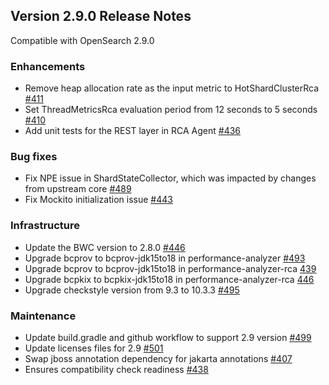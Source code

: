 ## Version 2.9.0 Release Notes

Compatible with OpenSearch 2.9.0

### Enhancements
* Remove heap allocation rate as the input metric to HotShardClusterRca [#411](https://github.com/opensearch-project/performance-analyzer-rca/pull/411)
* Set ThreadMetricsRca evaluation period from 12 seconds to 5 seconds [#410](https://github.com/opensearch-project/performance-analyzer-rca/pull/410)
* Add unit tests for the REST layer in RCA Agent [#436](https://github.com/opensearch-project/performance-analyzer-rca/pull/436)

### Bug fixes
* Fix NPE issue in ShardStateCollector, which was impacted by changes from upstream core [#489](https://github.com/opensearch-project/performance-analyzer/pull/489)
* Fix Mockito initialization issue [#443](https://github.com/opensearch-project/performance-analyzer-rca/pull/443)


### Infrastructure
* Update the BWC version to 2.8.0 [#446](https://github.com/opensearch-project/performance-analyzer/pull/446)
* Upgrade bcprov to bcprov-jdk15to18 in performance-analyzer [#493](https://github.com/opensearch-project/performance-analyzer/pull/493)
* Upgrade bcprov to bcprov-jdk15to18 in performance-analyzer-rca [439](https://github.com/opensearch-project/performance-analyzer-rca/pull/439)
* Upgrade bcpkix to bcpkix-jdk15to18 in performance-analyzer-rca [446](https://github.com/opensearch-project/performance-analyzer-rca/pull/446)
* Upgrade checkstyle version from 9.3 to 10.3.3 [#495](https://github.com/opensearch-project/performance-analyzer/pull/495)


### Maintenance
* Update build.gradle and github workflow to support 2.9 version [#499](https://github.com/opensearch-project/performance-analyzer/pull/499)
* Update licenses files for 2.9 [#501](https://github.com/opensearch-project/performance-analyzer/pull/501)
* Swap jboss annotation dependency for jakarta annotations [#407](https://github.com/opensearch-project/performance-analyzer-rca/pull/407)
* Ensures compatibility check readiness [#438](https://github.com/opensearch-project/performance-analyzer-rca/pull/438)
